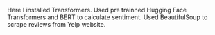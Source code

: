 Here I installed Transformers. 
Used pre trainned Hugging Face Transformers and BERT to calculate sentiment. 
Used BeautifulSoup to scrape reviews from Yelp website. 
